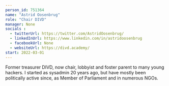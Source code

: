 ```yaml
---
person_id: 751364
name: "Astrid Oosenbrug"
role: "Chair DIVD"
manager: None
socials :
  - twitterUrl: https://twitter.com/AstridOosenbrug/
  - linkedInUrl: https://www.linkedin.com/in/astridoosenbrug
  - facebookUrl: None
  - websiteUrl: https://divd.academy/
start: 2022-03-01
---
```

Former treasurer DIVD, now chair, lobbyist and foster parent to many young hackers. I started as sysadmin 20 years ago, but have mostly been politically active since, as Member of Parliament and in numerous NGOs. 
